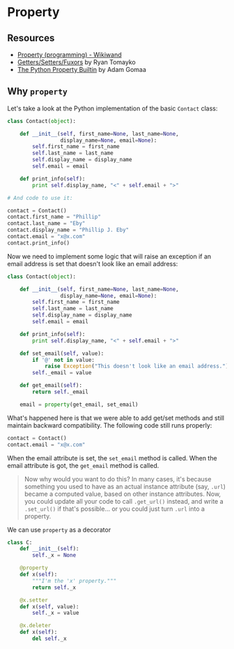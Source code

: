# Property

## Resources

- [Property (programming) - Wikiwand](https://www.wikiwand.com/en/Property_(programming))
- [Getters/Setters/Fuxors](http://2ndscale.com/rtomayko/2005/getters-setters-fuxors) by Ryan Tomayko
- [The Python Property Builtin](https://webcache.googleusercontent.com/search?q=cache:4k-sY61gGK8J:adam.gomaa.us/blog/2008/aug/11/the-python-property-builtin) by Adam Gomaa

## Why `property`

Let's take a look at the Python implementation of the basic `Contact` class:

```python
class Contact(object):

    def __init__(self, first_name=None, last_name=None,
                 display_name=None, email=None):
        self.first_name = first_name
        self.last_name = last_name
        self.display_name = display_name
        self.email = email

    def print_info(self):
        print self.display_name, "<" + self.email + ">"

# And code to use it:

contact = Contact()
contact.first_name = "Phillip"
contact.last_name = "Eby"
contact.display_name = "Phillip J. Eby"
contact.email = "x@x.com"
contact.print_info()
```

Now we need to implement some logic that will raise an exception if an email address is set that doesn't look like an email address:

```python
class Contact(object):

    def __init__(self, first_name=None, last_name=None,
                 display_name=None, email=None):
        self.first_name = first_name
        self.last_name = last_name
        self.display_name = display_name
        self.email = email

    def print_info(self):
        print self.display_name, "<" + self.email + ">"

    def set_email(self, value):
        if '@' not in value:
            raise Exception("This doesn't look like an email address.")
        self._email = value

    def get_email(self):
        return self._email

    email = property(get_email, set_email)
```

What's happened here is that we were able to add get/set methods and still maintain backward compatibility. The following code still runs properly:

```python
contact = Contact()
contact.email = "x@x.com"
```

When the email attribute is set, the `set_email` method is called. When the email attribute is got, the `get_email` method is called.

> Now why would you want to do this? In many cases, it's because something you used to have as an actual instance attribute (say, `.url`) became a computed value, based on other instance attributes. Now, you could update all your code to call `.get_url()` instead, and write a `.set_url()` if that's possible... or you could just turn `.url` into a property.

We can use `property` as a decorator

```python
class C:
    def __init__(self):
        self._x = None

    @property
    def x(self):
        """I'm the 'x' property."""
        return self._x

    @x.setter
    def x(self, value):
        self._x = value

    @x.deleter
    def x(self):
        del self._x
```

